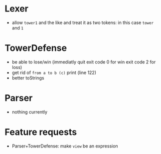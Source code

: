 # Lexer
- allow `tower1` and the like and treat it as two tokens: in this case `tower` and `1`
# TowerDefense
- be able to lose/win (immediatly quit exit code 0 for win exit code 2 for loss)
- get rid of `from a to b (c)` print (line 122)
- better toStrings
# Parser
- nothing currently
# Feature requests
- Parser+TowerDefense: make `view` be an expression